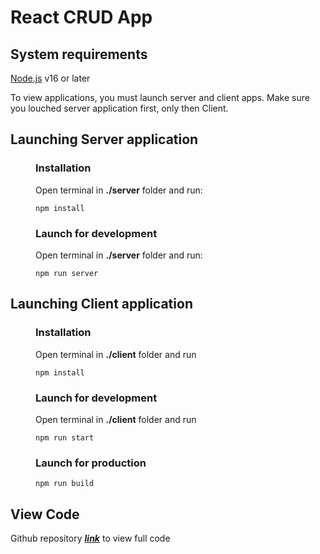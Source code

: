 # React CRUD App

## System requirements
[Node.js](https://nodejs.org/en/) v16 or later

To view applications, you must launch server and client apps.
Make sure you louched server application first, only then Client.

## Launching Server application
<div style="padding-left: 40px">

### Installation
Open terminal in __./server__ folder and run: 
```
npm install
```

### Launch for development
Open terminal in __./server__ folder and run:
```
npm run server
``` 

</div>

## Launching Client application

<div style="padding-left: 40px">

### Installation
Open terminal in __./client__ folder and run 
```
npm install
```

### Launch for development
Open terminal in __./client__ folder and run 
```
npm run start
```

### Launch for production
```
npm run build
```
</div>

## View Code
Github repository ***[link](https://github.dev/margaritabjerrum/react-crud)*** to view full code
